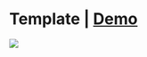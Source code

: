 <h1>
Template | <a href='https://7hassan.github.io/Temlet04/'>Demo</a>
</h1>
<img src='./website.png'/>
